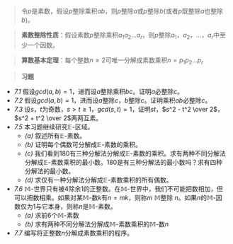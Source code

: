 > 令$p$是素数，假设$p$整除乘积$ab$，则$p$整除$a$或$p$整除$b$(或者$p$既整除$a$也整除$b$)。

> **素数整除性质**：假设素数$p$整除乘积$a_1a_2...a_r$，则$p$整除$a_1$，$a_2$，...，$a_r$中至少一个因数。

> **算数基本定理**：每个整数$n \geq 2$可唯一分解成素数乘积$n = p_1p_2...p_r$

> **习题**
- *7.1* 假设$gcd(a, b) = 1$，进而设$a$整除乘积$bc$。证明$a$必整除$c$。
- *7.2* 假设$gcd(a, b) = 1$，进而设$a$整除$c$，$b$整除$c$。证明乘积$ab$必整除$c$。
- *7.3* 设$s$，$t$为奇数，$s > t \geq 1$，$gcd(s, t) = 1$，证明$st$，$s^2 - t^2 \over 2$，$s^2 + t^2 \over 2$两两互素。
- *7.5* 本习题继续研究$\mathbb{E}$-区域。
	- *(a)* 叙述所有$\mathbb{E}$-素数。
	- *(b)* 证明每个偶数可分解成$\mathbb{E}$-素数的乘积。
	- *(c)* 我们看到$180$有三种分解法分解成$\mathbb{E}$-素数的乘积。求有两种不同分解法分解成$\mathbb{E}$-素数乘积的最小数。$180$是有三种分解法的最小数吗？求有四种分解法的最小数。
	- *(d)* 求仅有一种分解法分解成$\mathbb{E}$-素数乘积的所有偶数。
- *7.6* $\mathbb{M}$-世界只有被$4$除余$1$的正整数。在$\mathbb{M}$-世界中，我们不可能把数相加，但可以把数相乘。如果对某$\mathbb{M}$-数$k$有$n = mk$，则称$m$ $\mathbb{M}$整除 $n$。如果$n$的$\mathbb{M}$-因数仅为$1$与它本身，则称$n$是$\mathbb{M}$-素数。
	- *(a)* 求前$6$个$\mathbb{M}$-素数
	- *(b)* 求有两种不同分解法分解成$\mathbb{M}$-素数乘积的$\mathbb{M}$-数$n$
- *7.7* 编写将正整数$n$分解成素数乘积的程序。